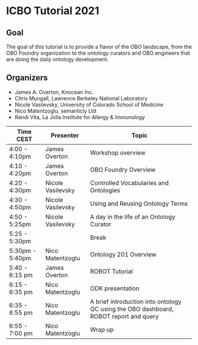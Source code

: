# ICBO Tutorial 2021

## Goal
The goal of this tutorial is to provide a flavor of the OBO landscape, from the OBO Foundry organization to the ontology curators and OBO engineers that are doing the daily ontology development.

## Organizers

- James A. Overton, Knocean Inc.
- Chris Mungall, Lawrence Berkeley National Laboratory
- Nicole Vasilevsky, University of Colorado School of Medicine
- Nico Matentzoglu, semanticly Ltd
- Randi Vita, La Jolla Institute for Allergy & Immunology

| Time CEST           | Presenter | Topic                                                                                                                                                                       |
|-----------------|-----------|-----------------------------------------------------------------------------------------------------------------------------------------------------------------------------|
| 4:00 - 4:10pm   | James Overton    | Workshop overview                                                                                                                                                           |
| 4:10 - 4:20pm   | James Overton   | OBO Foundry Overview                                                                                                                                                        |
| 4:20 - 4:30pm   | Nicole Vasilevsky   | Controlled Vocabularies and Ontologies                                                                                                                                      |
| 4:30 - 4:50pm   | Nicole Vasilevsky    | Using and Reusing Ontology Terms                                                         |
| 4:50 - 5:25pm   | Nicole Vasilevsky    | A day in the life of an Ontology Curator |
| 5:25 - 5:30pm   |     |    Break                                                                                                                                                                          |
| 5:30pm - 5:40pm | Nico Matentzoglu      | Ontology 201 Overview                                                                                         |
| 5:40 - 6:15 pm  | James Overton    | ROBOT Tutorial                                                                                                                                                              |
| 6:15 - 6:35 pm  | Nico Matentzoglu       | ODK presentation                                                                                                                                                            |
| 6:35 - 6:55 pm  | Nico Matentzoglu       | A brief introduction into ontology QC using the OBO dashboard, ROBOT report and query                                                                                       |
| 6:55 - 7:00 pm  | Nico Matentzoglu       | Wrap up                                                                                                                                                                     |
